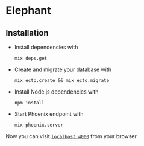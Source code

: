 # Elephant


## Installation

  * Install dependencies with 

  	```
  	mix deps.get
  	```
  * Create and migrate your database with 

  	```
  	mix ecto.create && mix ecto.migrate
  	```
  * Install Node.js dependencies with 

  	```
  	npm install
  	```
  * Start Phoenix endpoint with 

  	```
  	mix phoenix.server
  	```

Now you can visit [`localhost:4000`](http://localhost:4000) from your browser.
